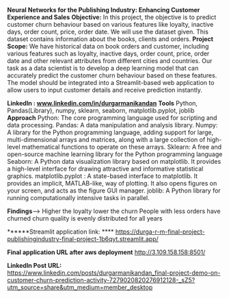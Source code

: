 **Neural Networks for the Publishing Industry: Enhancing Customer Experience and Sales**
**Objective:**
In this project, the objective is to predict customer churn behaviour based on various features like loyalty, inactive days, order count, price, order date. We will use the dataset given. 
This dataset contains information about the books, clients and orders.
**Project Scope:**
We have historical data on book orders and customer, including various features such as loyalty, inactive days, order count, price, order date and other relevant attributes from different cities and countries. 
Our task as a data scientist is to develop a deep learning model that can accurately predict the customer churn behaviour based on these features. 
The model should be integrated into a Streamlit-based web application to allow users to input customer details and receive prediction instantly.

**LinkedIn : www.linkedin.com/in/durgarmanikandan**
**Tools** Python, Pandas(Library), numpy, sklearn, seaborn, matplotlib.pyplot, joblib
**Approach** 
Python: The core programming language used for scripting and data processing.
Pandas: A data manipulation and analysis library.
Numpy: A library for the Python programming language, adding support for large, multi-dimensional arrays and matrices, along with a large collection of high-level mathematical functions to operate on these arrays.
Sklearn: A free and open-source machine learning library for the Python programming language
Seaborn: A Python data visualization library based on matplotlib. It provides a high-level interface for drawing attractive and informative statistical graphics.
matplotlib.pyplot : A state-based interface to matplotlib. It provides an implicit, MATLAB-like, way of plotting. It also opens figures on your screen, and acts as the figure GUI manager.
joblib: A Python library for running computationally intensive tasks in parallel.

**Findings**--> 
Higher the loyalty lower the churn
People with less orders have churned
churn quality is evenly distributed for all years

******Streamlit application link: ****
https://durga-r-m-final-project-publishingindustry-final-project-1b6qyt.streamlit.app/

**Final application URL after aws deployment**
http://3.109.158.158:8501/

**LinkedIn Post URL:**  https://www.linkedin.com/posts/durgarmanikandan_final-project-demo-on-customer-churn-prediction-activity-7279020820276912128-_sZ5?utm_source=share&utm_medium=member_desktop



